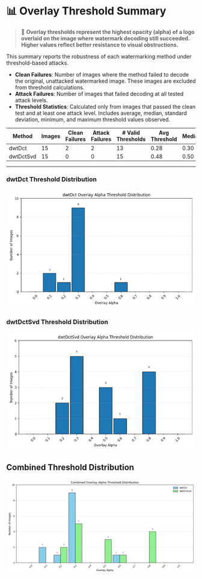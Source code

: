 # 📊 Overlay Threshold Summary

> 📘 **Overlay thresholds represent the highest opacity (alpha) of a logo overlaid on the image where watermark decoding still succeeded. Higher values reflect better resistance to visual obstructions.**

This summary reports the robustness of each watermarking method under threshold-based attacks.
- **Clean Failures**: Number of images where the method failed to decode the original, unattacked watermarked image. These images are excluded from threshold calculations.
- **Attack Failures**: Number of images that failed decoding at all tested attack levels.
- **Threshold Statistics**: Calculated only from images that passed the clean test and at least one attack level. Includes average, median, standard deviation, minimum, and maximum threshold values observed.

| Method | Images | Clean Failures | Attack Failures | # Valid Thresholds | Avg Threshold | Median | Std Dev | Min | Max |
|--------|--------|----------------|------------------|---------------------|----------------|--------|---------|-----|-----|
| dwtDct | 15 | 2 | 2 | 13 | 0.28 | 0.30 | 0.12 | 0.10 | 0.60 |
| dwtDctSvd | 15 | 0 | 0 | 15 | 0.48 | 0.50 | 0.22 | 0.20 | 0.80 |

---
### dwtDct Threshold Distribution
![dwtDct Bar Graph](dwtDct_threshold_bar.png)

### dwtDctSvd Threshold Distribution
![dwtDctSvd Bar Graph](dwtDctSvd_threshold_bar.png)

## Combined Threshold Distribution
![Combined Threshold Bar Graph](overlay_combined_distribution.png)

